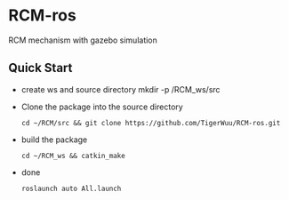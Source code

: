 # RCM-ros
RCM mechanism with gazebo simulation

## Quick Start
  * create ws and source directory
        mkdir -p /RCM_ws/src
      
  * Clone the package into the source directory
  
        cd ~/RCM/src && git clone https://github.com/TigerWuu/RCM-ros.git
      
  * build the package
  
        cd ~/RCM_ws && catkin_make
    
  * done
  
        roslaunch auto All.launch
